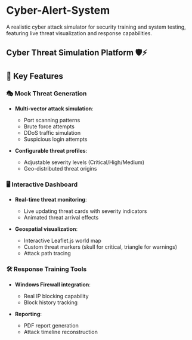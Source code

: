 # Cyber-Alert-System
A realistic cyber attack simulator for security training and system testing, featuring live threat visualization and response capabilities.

## Cyber Threat Simulation Platform 🛡️⚡

## 🌟 Key Features

### 🎭 Mock Threat Generation
- **Multi-vector attack simulation**:
  - Port scanning patterns
  - Brute force attempts
  - DDoS traffic simulation
  - Suspicious login attempts

- **Configurable threat profiles**:
  - Adjustable severity levels (Critical/High/Medium)
  - Geo-distributed threat origins

### 🖥️ Interactive Dashboard
- **Real-time threat monitoring**:
  - Live updating threat cards with severity indicators
  - Animated threat arrival effects

- **Geospatial visualization**:
  - Interactive Leaflet.js world map
  - Custom threat markers (skull for critical, triangle for warnings)
  - Attack path tracing

### 🛠️ Response Training Tools
- **Windows Firewall integration**:
  - Real IP blocking capability
  - Block history tracking

- **Reporting**:
  - PDF report generation
  - Attack timeline reconstruction



